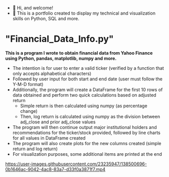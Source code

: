 - 👋 Hi, and welcome!
- :dart: This is a portfolio created to display my technical and visualization skills on Python, SQL and more.
# "Financial_Data_Info.py" 

**This is a program I wrote to obtain financial data from Yahoo Finance using Python, pandas, matplotlib, numpy and more.**

- The intention is for user to enter a valid ticker (verified by a function that only accepts alphabetical characters)
- Followed by user input for both start and end date (user must follow the Y-M-D format)
- Additionally, the program will create a DataFrame for the first 10 rows of data obtained and perform two quick calculations based on adjusted return
  - Simple return is then calculated using numpy (as percentage change)
  - Then, log return is calculated using numpy as the division between adj_close and prior adj_close values
- The program will then continue output major institutional holders and recommendations for the ticker/stock provided, followed by line charts for all values in DataFrame created
- The program will also create plots for the new columns created (simple return and log return)
- For visualization purposes, some additional items are printed at the end

https://user-images.githubusercontent.com/23235947/138500696-0b1646ac-9042-4ac8-83a7-d33f0a3871f7.mp4

